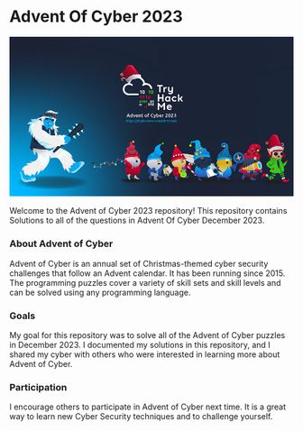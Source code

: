 <h1>Advent Of Cyber 2023</h1>
<p>
<img src ="AOC.png">

Welcome to the Advent of Cyber 2023 repository! This repository contains Solutions to all of the questions in Advent Of Cyber December 2023.

<h3>About Advent of Cyber</h3>
Advent of Cyber is an annual set of Christmas-themed cyber security challenges that follow an Advent calendar. It has been running since 2015. The programming puzzles cover a variety of skill sets and skill levels and can be solved using any programming language.

<h3>Goals</h3>
My goal for this repository was to solve all of the Advent of Cyber puzzles in December 2023. I documented my solutions in this repository, and I shared my cyber with others who were interested in learning more about Advent of Cyber.

<h3>Participation</h3>
I encourage others to participate in Advent of Cyber next time. It is a great way to learn new Cyber Security techniques and to challenge yourself.
</p>

